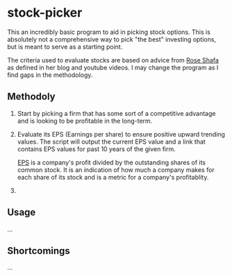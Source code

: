 # stock-picker
This an incredibly basic program to aid in picking stock options. This is absolutely not a comprehensive way to pick "the best" investing options, but is meant to serve as a starting point. 

The criteria used to evaluate stocks are based on advice from [Rose Shafa](https://www.roseshafa.com/) as defined in her blog and youtube videos. I may change the program as I find gaps in the methodology. 

## Methodoly 

1. Start by picking a firm that has some sort of a competitive advantage and is looking to be profitable in the long-term.
2. Evaluate its EPS (Earnings per share) to ensure positive upward trending values. The script will output the current EPS value and a link that contains EPS values for past 10 years of the given firm.

    [EPS](https://www.investopedia.com/terms/e/eps.asp) is a company's profit divided by the outstanding shares of its common stock. It is an indication of how much a company makes for each share of its stock and is a metric for a company's profitablity.

3. 

## Usage

...

## Shortcomings

...
